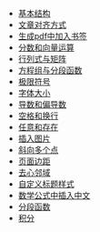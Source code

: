 - <a href="基本结构.md">基本结构</a>
- <a href="文章对齐方式.md">文章对齐方式</a>
- <a href="生成pdf中加入书签.md">生成pdf中加入书签</a>
- <a href="分数和向量运算.md">分数和向量运算</a>
- <a href="行列式与矩阵.md">行列式与矩阵</a>
- <a href="方程组与分段函数.md">方程组与分段函数</a>
- <a href="极限符号.md">极限符号</a>
- <a href="字体大小.md">字体大小</a>
- <a href="导数和偏导数.md">导数和偏导数</a>
- <a href="空格和换行.md">空格和换行</a>
- <a href="任意和存在.md">任意和存在</a>
- <a href="插入图片.md">插入图片</a>
- <a href="斜向多个点.md">斜向多个点</a>
- <a href="页面边距.md">页面边距</a>
- <a href="去心邻域.md">去心邻域</a>
- <a href="自定义标题样式.md">自定义标题样式</a>
- <a href="数学公式中插入中文.md">数学公式中插入中文</a>
- <a href="分段函数.md">分段函数</a>
- <a href="积分.md">积分</a>
